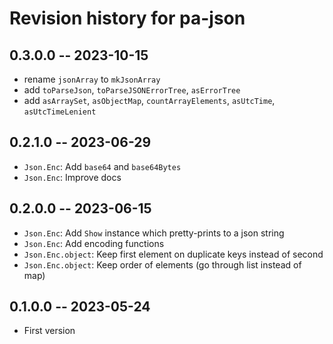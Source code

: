 # Revision history for pa-json

## 0.3.0.0 -- 2023-10-15

- rename `jsonArray` to `mkJsonArray`
- add `toParseJson`, `toParseJSONErrorTree`, `asErrorTree`
- add `asArraySet`, `asObjectMap`, `countArrayElements`, `asUtcTime`, `asUtcTimeLenient`

## 0.2.1.0 -- 2023-06-29

- `Json.Enc`: Add `base64` and `base64Bytes`
- `Json.Enc`: Improve docs

## 0.2.0.0 -- 2023-06-15

- `Json.Enc`: Add `Show` instance which pretty-prints to a json string
- `Json.Enc`: Add encoding functions
- `Json.Enc.object`: Keep first element on duplicate keys instead of second
- `Json.Enc.object`: Keep order of elements (go through list instead of map)

## 0.1.0.0 -- 2023-05-24

- First version
